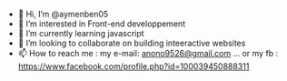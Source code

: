 - 👋 Hi, I’m @aymenben05
- 👀 I’m interested in Front-end developpement 
- 🌱 I’m currently learning javascript 
- 💞️ I’m looking to collaborate on building inteeractive websites 
- 📫 How to reach me : my e-mail: anono9526@gmail.com ... or my fb : https://www.facebook.com/profile.php?id=100039450888311

<!---
aymenben05/aymenben05 is a ✨ special ✨ repository because its `README.md` (this file) appears on your GitHub profile.
You can click the Preview link to take a look at your changes.
--->

